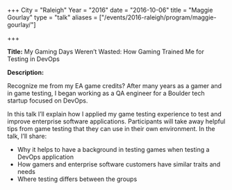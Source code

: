 +++ 
City = "Raleigh" 
Year = "2016" 
date = "2016-10-06" 
title = "Maggie Gourlay" 
type = "talk" 
aliases = ["/events/2016-raleigh/program/maggie-gourlay/"]

+++
<div class="span-15  ">
  <div class="span-15  last ">
  <p><strong>Title:</strong>
My Gaming Days Weren’t Wasted: How Gaming Trained Me for Testing in DevOps</p>

<p><strong>Description:</strong></p>
<p>Recognize me from my EA game credits? After many years as a gamer and in game testing, I began working as a QA engineer for a Boulder tech startup focused on DevOps. 
</p><p>
In this talk I’ll explain how I applied my game testing experience to test and improve enterprise software applications. Participants will take away helpful tips from game testing that they can use in their own environment. In the talk, I’ll share:
</p><p>
<ul>
<li>Why it helps to have a background in testing games when testing a DevOps application</li>
<li>How gamers and enterprise software customers have similar traits and needs</li>
<li>Where testing differs between the groups</li>
</ul>
</p>
  </div>
</div>

